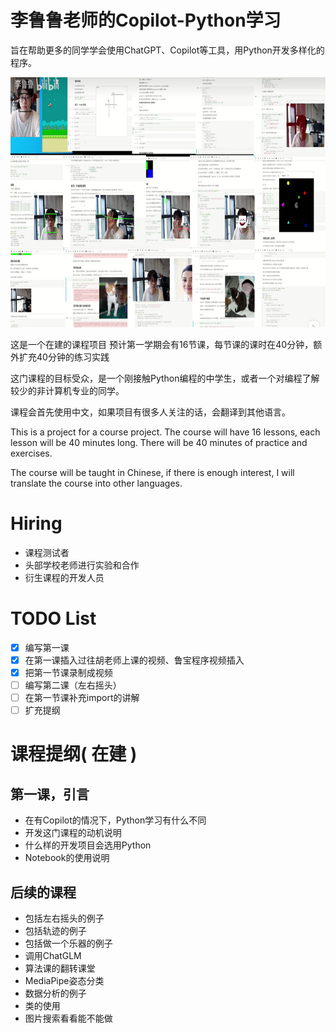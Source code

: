 # 李鲁鲁老师的Copilot-Python学习

旨在帮助更多的同学学会使用ChatGPT、Copilot等工具，用Python开发多样化的程序。

<img src="images/previous_kechuang_course.jpg" alt="Previous Kechuang Course" height="400">


这是一个在建的课程项目 预计第一学期会有16节课，每节课的课时在40分钟，额外扩充40分钟的练习实践

这门课程的目标受众，是一个刚接触Python编程的中学生，或者一个对编程了解较少的非计算机专业的同学。

课程会首先使用中文，如果项目有很多人关注的话，会翻译到其他语言。

This is a project for a course project. The course will have 16 lessons, each lesson will be 40 minutes long. There will be 40 minutes of practice and exercises. 

The course will be taught in Chinese, if there is enough interest, I will translate the course into other languages.

# Hiring

- 课程测试者
- 头部学校老师进行实验和合作
- 衍生课程的开发人员

# TODO List

- [x] 编写第一课
- [x] 在第一课插入过往胡老师上课的视频、鲁宝程序视频插入
- [x] 把第一节课录制成视频
- [ ] 编写第二课（左右摇头）
- [ ] 在第一节课补充import的讲解
- [ ] 扩充提纲

# 课程提纲( 在建 )

## 第一课，引言

- 在有Copilot的情况下，Python学习有什么不同
- 开发这门课程的动机说明
- 什么样的开发项目会选用Python
- Notebook的使用说明

## 后续的课程

- 包括左右摇头的例子
- 包括轨迹的例子
- 包括做一个乐器的例子
- 调用ChatGLM
- 算法课的翻转课堂
- MediaPipe姿态分类
- 数据分析的例子
- 类的使用
- 图片搜索看看能不能做
